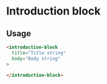 # Introduction block

## Usage

```html
<introduction-block
  title="Title string"
  body="Body string"
>

</introduction-block>
```
